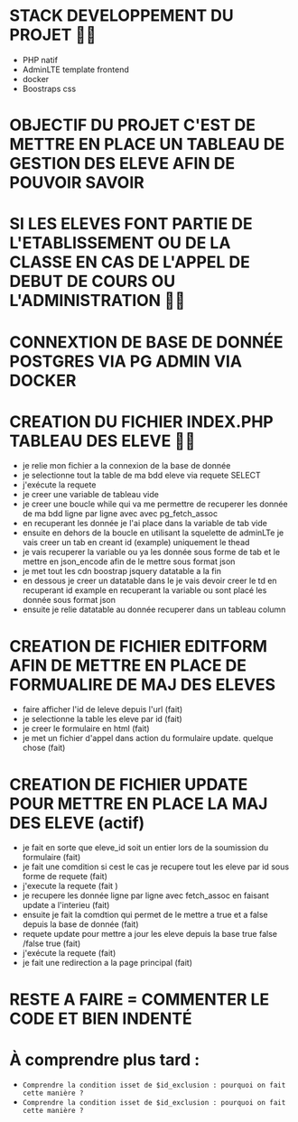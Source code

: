 
# STACK DEVELOPPEMENT DU PROJET 🧑‍💻
 - PHP natif
 - AdminLTE template frontend
 - docker 
 - Boostraps css


# OBJECTIF DU PROJET C'EST DE METTRE EN PLACE UN TABLEAU DE GESTION DES ELEVE AFIN DE POUVOIR SAVOIR 
# SI LES ELEVES FONT PARTIE DE L'ETABLISSEMENT OU DE LA CLASSE EN CAS DE L'APPEL DE DEBUT DE COURS OU L'ADMINISTRATION 🧑‍💻



# CONNEXTION DE BASE DE DONNÉE POSTGRES VIA PG ADMIN VIA DOCKER

# CREATION DU FICHIER INDEX.PHP TABLEAU DES ELEVE 🧑‍💻
 -   je relie mon fichier a la connexion de la base de donnée
 -   je selectionne tout la table de ma bdd eleve via requete SELECT
 -   j'exécute la requete
 -   je creer une variable de tableau vide 
 -   je creer une boucle while qui va me permettre de recuperer les donnée de ma bdd ligne par ligne avec avec pg_fetch_assoc
 - en recuperant les donnée je l'ai place dans la variable de tab vide
 -   ensuite en dehors de la boucle en utilisant la squelette de adminLTe  je vais creer un tab en creant id (example) uniquement le thead
 -  je vais recuperer la variable ou ya les donnée sous forme de tab et le mettre en json_encode afin de le mettre sous format json
 - je met tout les cdn boostrap jsquery datatable a la fin
 - en dessous je creer un datatable dans le je vais devoir  creer le td en recuperant  id example en recuperant la variable ou sont placé les donnée sous format json 
 - ensuite je relie datatable  au donnée recuperer dans un tableau column 






# CREATION DE FICHIER  EDITFORM AFIN DE METTRE EN PLACE DE FORMUALIRE DE MAJ DES ELEVES

-  faire afficher l'id de leleve depuis l'url (fait)
-  je selectionne  la table les eleve par id (fait)
-  je creer le formulaire en html (fait)
-  je met un fichier d'appel dans action du formulaire update. quelque chose (fait)

# CREATION DE FICHIER UPDATE POUR METTRE EN PLACE LA MAJ DES ELEVE (actif)
- je fait en sorte que eleve_id soit un entier lors de la soumission du formulaire  (fait)
- je fait une comdition si cest le cas  je recupere tout les eleve par id sous forme de requete (fait)
- j'execute la requete (fait )
- je recupere les donnée ligne par ligne avec fetch_assoc en faisant update a l'interieu (fait)
- ensuite je fait la comdtion qui permet de le mettre a true et a false depuis la base de donnée (fait)
- requete update pour mettre a jour les eleve depuis la base true false /false true (fait)
- j'exécute la requete (fait)
-  je fait une redirection a la page principal (fait)



# RESTE A FAIRE =  COMMENTER LE CODE  ET BIEN INDENTÉ

#  À comprendre plus tard :
 - `Comprendre la condition isset de $id_exclusion : pourquoi on fait cette manière ?`
 - `Comprendre la condition isset de $id_exclusion : pourquoi on fait cette manière ?`